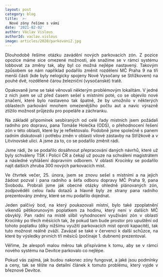 ```yaml
---
layout: post
category: blog
title:  >-
  Nové zóny řešíme s vámi
date: '2021-02-02'
author: Václav Vislous
authorId: vaclav.vislous
image: articles/2020/parkovani2.jpg
---
```

<p style='text-align: justify;'>
Dlouhodobě řešíme otázku zavádění nových parkovacích zón. Z pozice opozice máme sice omezené možnosti, ale snažíme se v rámci systému lobbovat za změny tak, aby byl co možná nejlépe nastavený. Takovým způsobem se nám například podařilo změnit rozdělení MČ Praha 9 na tři menší části (kde byly nelogicky spojeny Nové Vysočany se Střížkovem) na pouhé dvě, rozdělené čárou železniční (vysočanské) tratě.
</p><p style='text-align: justify;'>
Opakovaně jsme se také věnovali některým problémovým lokalitám. V jedné z nich jsem se už před časem sešel s místními poté, co se objevilo nové značení, které bylo nastaveno tak špatně, že by umožnilo v některých oblastech parkování mnohem omezenějšího počtu aut a navíc výrazně ztížilo možnost průjezdu pro popeláře a záchranku. 
</p><p style='text-align: justify;'>
Na základě připomínek sesbíraných od celé řady místních jsem požádali radního pro dopravu, pana Tomáše Holečka (ODS), o přehodnocení řešení zón v této oblasti, které by je reflektovalo. Podobně jsme společně s panem radním diskutovali i potřebu změn v oblasti vilové zástavby na Střížkově a v Litvínovské ulici. A jsme za to, co se podařilo změnit rádi. 
</p><p style='text-align: justify;'>
Jsme rádi, že se podařilo dosáhnout přepracování daných návrhů, které už byly schváleny TSK i Policií ČR a čekají už pouze na schválení magistrátem a následné vyhlášení dopravním odborem. V oblasti Krocínky se podařilo najít dalších zhruba 300 nových parkovacích míst.
</p><p style='text-align: justify;'>
Ve čtvrtek večer, 25. února, jsem se znovu sešel s místními a na jejich žádost pozval i pana radního a šéfa odboru dopravy MČ Praha 9, pana Svobodu. Probrali jsme jak obecné otázky ohledně plánovaných zón, zodpověděli celou řadu dotazů a hlavně byly ze strany pana radního prezentovány změny, které se mu podařilo dojednat.
</p><p style='text-align: justify;'>
Jeden palčivý bod, na který poukazovali místní, bylo také zpoplatnění víkendů pětikorunovým poplatkem za hodinu, který není v dalších MČ obvyklý. Pan radní na místě slíbil vyhodnocení využívání zón v oblasti Krocínky po třech měsících tak, že pokud tam bude prostor pro upuštění od tohoto poplatku (díky nižšímu využití parkovacích míst oproti kapacitě), tak tuto možnost reálně zváží. Zavázal se také v červenci k další schůzce, na které by výsledky prvních tří měsíců (počínaje 1. dubnem) prezentoval.
</p><p style='text-align: justify;'>
Věříme, že alespoň malou měrou tak přispíváme k tomu, aby se v rámci nového systému na Devítce parkovalo co nejlépe. 
</p><p style='text-align: justify;'>
Pokud vás zajímá, jak budou nakonec zóny fungovat, a jaké jsou podmínky a ceny, tak se těšte na detailní článek k tomuto problému, který vyjde v březnové Devítce.
</p>

